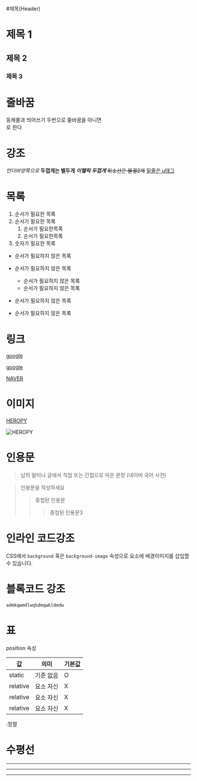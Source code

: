 #제목(Header)

# 제목 1
## 제목 2
### 제목 3

# 줄바꿈
동해물과 띄어쓰기 두번으로  줄바꿈을 아니면 <br>로 한다

# 강조

_언더바양쪽으로_
**두껍게는 별두개**
**_이텔릭 두껍게_**
~~취소선은 물결2개~~
<u>밑줄은 u태그</u>

# 목록

1. 순서가 필요한 목록
1. 순서가 필요한 목록
    1.  순서가 필요한목록
   1.  순서가 필요한목록
1. 숫자가 필요한 목록

- 순서가 필요하지 않은 목록
- 순서가 필요하지 않은 목록


  - 순서가 필요하지 않은 목록
  - 순서가 필요하지 않은 목록
- 순서가 필요하지 않은 목록
- 순서가 필요하지 않은 목록

# 링크
<a href="https://google.com">google</a>

[google](https://google.com)

[NAVER](https://naver.com "NAVER로 이동!")

# 이미지
[HEROPY](주소)

![HEROPY](주소)

# 인용문

> 남의 말이나 글에서 직접 또는 간접으로 따온 문장
> (네이버 국어 사전)

> 인용문을 작성하세요
>> 중첩된 인용문
>>> 중첩된 인용문3

# 인라인 코드강조 
CSS에서  `background` 혹은
`background-image` 속성으로 요소에 배경이미지를 삽입할 수 있습니다.

# 블록코드 강조

```html
admkqwmdlwqkdmqwkldmdw
```


# 표

position 속성

값 | 의미 | 기본값
--|:--:|--
static | 기준 없음 | O
relative | 요소 자신 | X
relative | 요소 자신 | X
relative | 요소 자신 | X
:정렬 


# 수평선

---  


    
***  


___






